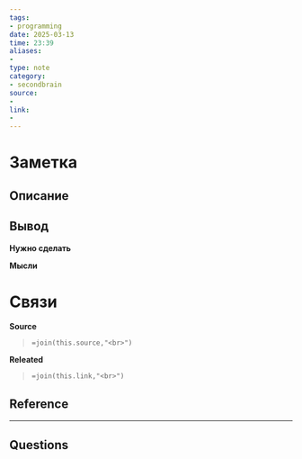 ```yaml
---
tags: 
- programming
date: 2025-03-13
time: 23:39
aliases: 
-
type: note
category: 
- secondbrain
source: 
-
link: 
-
---
```

# Заметка

**Описание**
- 

**Вывод**
- 


**Нужно сделать**


**Мысли**


# Связи

**Source**
>`=join(this.source,"<br>")`

**Releated**
>`=join(this.link,"<br>")`


**Reference**
- 

---

**Questions**
-